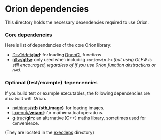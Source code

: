 # Orion dependencies

This directory holds the necessary dependencies required to use Orion.

### Core dependencies

Here is list of dependencies of the core Orion library:
 - [Dav1dde](https://github.com/Dav1dde)[/**glad**](https://github.com/dav1dde/glad): for loading
 [OpenGL](https://www.opengl.org/) functions.
 - [glfw](https://github.com/glfw)[/**glfw**](https://github.com/glfw/glfw): only used when including
 `<orionwin.h>` *(but using GLFW is still encouraged, regardless of if you use Orion function
 abstractions or not)*.

### Optional (test/example) dependencies

If you build test or example executables, the following dependencies are also built with Orion:
 - [nothings](https://github.com/nothings)[/**stb**](https://github.com/nothings/stb/blob/master/stb_image.h)
 **(stb_image)**: for loading images.
 - [jabenuk](https://github.com/jabenuk)[/**zetaml**](https://github.com/jabenuk/zetaml): for
 mathematical operations.
 - [g-truc](https://github.com/g-truc)[/**glm**](https://github.com/g-truc/glm): an alternative (C++)
 maths library, sometimes used for convenience.

(They are located in the [execdeps](execdeps/) directory)
